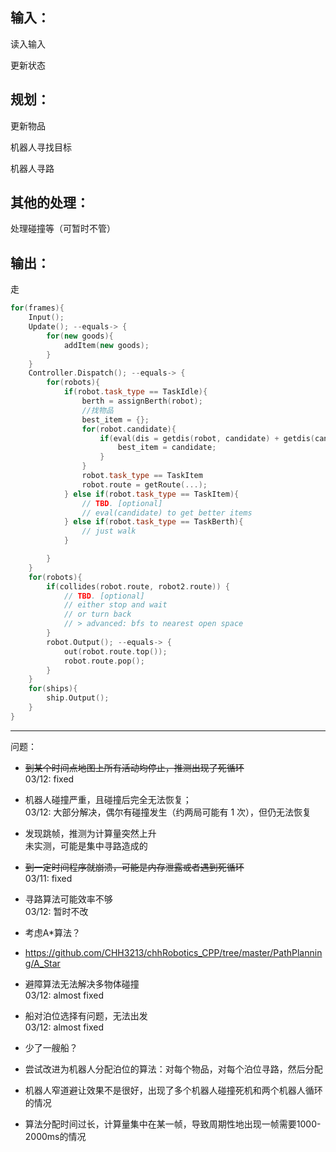 ## 输入：

读入输入

更新状态

## 规划：

更新物品

机器人寻找目标

机器人寻路

## 其他的处理：

处理碰撞等（可暂时不管）

## 输出：

走

```cpp
for(frames){
    Input();
    Update(); --equals-> {
        for(new goods){
            addItem(new goods);
        }
    }
    Controller.Dispatch(); --equals-> {
        for(robots){
            if(robot.task_type == TaskIdle){
                berth = assignBerth(robot);
                //找物品
                best_item = {};
                for(robot.candidate){
                    if(eval(dis = getdis(robot, candidate) + getdis(candidate, berth), value = candidate.value) is good enough) {
                        best_item = candidate;
                    }
                }
                robot.task_type == TaskItem
                robot.route = getRoute(...);
            } else if(robot.task_type == TaskItem){
                // TBD. [optional]
                // eval(candidate) to get better items
            } else if(robot.task_type == TaskBerth){
                // just walk
            }

        }
    }
    for(robots){
        if(collides(robot.route, robot2.route)) {
            // TBD. [optional]
            // either stop and wait
            // or turn back
            // > advanced: bfs to nearest open space
        }
        robot.Output(); --equals-> {
            out(robot.route.top());
            robot.route.pop();
        }
    }
    for(ships){
        ship.Output();
    }
}
```




---


问题：

+ ~~到某个时间点地图上所有活动均停止，推测出现了死循环~~\
  03/12: fixed

+ 机器人碰撞严重，且碰撞后完全无法恢复；\
  03/12: 大部分解决，偶尔有碰撞发生（约两局可能有 1 次），但仍无法恢复

+ 发现跳帧，推测为计算量突然上升\
  未实测，可能是集中寻路造成的

+ ~~到一定时间程序就崩溃，可能是内存泄露或者遇到死循环~~\
  03/11: fixed

+ 寻路算法可能效率不够\
  03/12: 暂时不改
+ 考虑A*算法？
+ https://github.com/CHH3213/chhRobotics_CPP/tree/master/PathPlanning/A_Star

+ 避障算法无法解决多物体碰撞\
  03/12: almost fixed


+ 船对泊位选择有问题，无法出发\
  03/12: almost fixed

+ 少了一艘船？

+ 尝试改进为机器人分配泊位的算法：对每个物品，对每个泊位寻路，然后分配

+ 机器人窄道避让效果不是很好，出现了多个机器人碰撞死机和两个机器人循环的情况

+ 算法分配时间过长，计算量集中在某一帧，导致周期性地出现一帧需要1000-2000ms的情况